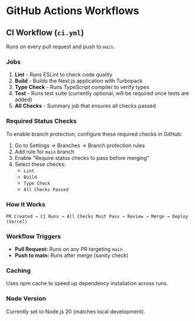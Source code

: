 # GitHub Actions Workflows

## CI Workflow (`ci.yml`)

Runs on every pull request and push to `main`.

### Jobs

1. **Lint** - Runs ESLint to check code quality
2. **Build** - Builds the Next.js application with Turbopack
3. **Type Check** - Runs TypeScript compiler to verify types
4. **Test** - Runs test suite (currently optional, will be required once tests are added)
5. **All Checks** - Summary job that ensures all checks passed

### Required Status Checks

To enable branch protection, configure these required checks in GitHub:
1. Go to Settings → Branches → Branch protection rules
2. Add rule for `main` branch
3. Enable "Require status checks to pass before merging"
4. Select these checks:
   - `Lint`
   - `Build`
   - `Type Check`
   - `All Checks Passed`

### How It Works

```
PR Created → CI Runs → All Checks Must Pass → Review → Merge → Deploy (Vercel)
```

### Workflow Triggers

- **Pull Request:** Runs on any PR targeting `main`
- **Push to main:** Runs after merge (sanity check)

### Caching

Uses npm cache to speed up dependency installation across runs.

### Node Version

Currently set to Node.js 20 (matches local development).
